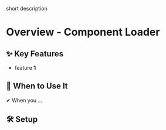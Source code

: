 short description

# Overview - Component Loader

## ✨ Key Features

- feature **1**

## 📌 When to Use It

✔ When you ...

## 🛠️ Setup
